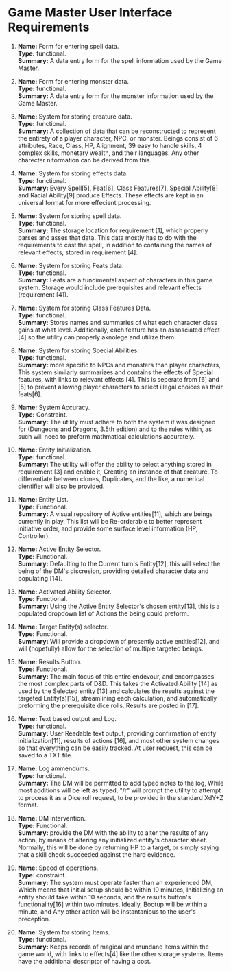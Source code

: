 # Game Master User Interface Requirements
1.  **Name:** Form for entering spell data.  
    **Type:** functional.  
    **Summary:** A data entry form for the spell information used by the Game Master.
   
2.  **Name:** Form for entering monster data.  
    **Type:** functional.    
    **Summary:** A data entry form for the monster information used by the Game Master.
   
3.  **Name:** System for storing creature data.  
    **Type:** functional.  
    **Summary:** A collection of data that can be reconstructed to represent the entirety of a player character, NPC, or monster. Beings consist of 6 attributes, Race, Class, HP, Alignment, 39 easy to handle skills, 4 complex skills, monetary wealth, and their languages. Any other charecter niformation can be derived from this.  

4.  **Name:** System for storing effects data.  
    **Type:** functional.  
    **Summary:** Every Spell[5], Feat[6], Class Features[7], Special Ability[8] and Racial Ability[9] produce Effects. These effects are kept in an universal format for more effecient processing.  

5.  **Name:** System for storing spell data.  
    **Type:** functional.  
    **Summary:** The storage location for requirement [1], which properly parses and asses that data. This data mostly has to do with the requirements to cast the spell, in addition to containing the names of relevant effects, stored in requirement [4].  
   
6.  **Name:** System for storing Feats data.  
    **Type:** functional.  
    **Summary:** Feats are a fundimental aspect of characters in this game system. Storage would include prerequisites and relevant effects (requirement [4]).  

7.  **Name:** System for storing Class Features Data.  
    **Type:** functional.  
    **Summary:** Stores names and summaries of what each character class gains at what level. Additionally, each feature has an assosciated effect [4] so the utility can properly aknolege and utilize them. 

9.  **Name:** System for storing Special Abilities.  
    **Type:** functional.  
    **Summary:** more specific to NPCs and monsters than player characters, This system similarly summarizes and contains the effects of Special features, with links to relevant effects [4]. This is seperate from [6] and [5] to prevent allowing player characters to select illegal choices as their feats[6].  

10. **Name:** System Accuracy.  
    **Type:** Constraint.  
    **Summary:** The utility must adhere to both the system it was designed for (Dungeons and Dragons, 3.5th edition) and to the rules within, as such will need to preform mathmatical calculations accurately.  

11. **Name:** Entity Initialization.  
    **Type:** functional.  
    **Summary:** The utility will offer the ability to select anything stored in requirement [3] and enable it, Creating an instance of that creature. To differentiate between clones, Duplicates, and the like, a numerical dientifier will also be provided.  

12. **Name:** Entity List.  
    **Type:** Functional.  
    **Summary:** A visual repository of Active entities[11], which are beings currently in play. This list will be Re-orderable to better represent initiative order, and provide some surface level information (HP, Controller).   

13. **Name:** Active Entity Selector.  
    **Type:** Functional.  
    **Summary:** Defaulting to the Current turn's Entity[12], this will select the being of the DM's discresion, providing detailed character data and populating [14].  
    
14. **Name:** Activated Ability Selector.  
    **Type:** Functional.  
    **Summary:** Using the Active Entity Selector's chosen entity[13], this is a populated dropdown list of Actions the being could preform.  
    
15. **Name:** Target Entity(s) selector.  
    **Type:** Functional.  
    **Summary:** Will provide a dropdown of presently active entities[12], and will (hopefully) allow for the selection of multiple targeted beings.  
    
16. **Name:** Results Button.  
    **Type:** Functional.  
    **Summary:** The main focus of this entire endevour, and encompasses the most complex parts of D&D. This takes the Activated Ability [14] as used by the Selected entity [13] and calculates the results against the targeted Entity(s)[15], streamlining each calculation, and automatically preforming the prerequisite dice rolls. Results are posted in [17].  

17. **Name:** Text based output and Log.  
    **Type:** functional.  
    **Summary:** User Readable text output, providing confirmation of entity initialization[11], results of actions [16], and most other system changes so that everything can be easily tracked. At user request, this can be saved to a TXT file.   
    
18. **Name:** Log ammendums.  
    **Type:** functional.  
    **Summary:** The DM will be permitted to add typed notes to the log, While most additions will be left as typed, "/r" will prompt the utility to attempt to process it as a Dice roll request, to be provided in the standard XdY+Z format.   

19. **Name:** DM intervention.  
    **Type:** Functional.  
    **Summary:** provide the DM with the ability to alter the results of any action, by means of altering any initialized entity's character sheet. Normally, this will be done by returning HP to a target, or simply saying that a skill check succeeded against the hard evidence.   

20. **Name:** Speed of operations.  
    **Type:** constraint.  
    **Summary:** The system must operate faster than an experienced DM, Which means that initial setup should be within 10 minutes, Initializing an entity should take within 10 seconds, and the results button's functionality[16] within two minutes. Ideally, Bootup will be within a minute, and Any other action will be instantanious to the user's preception.  
    
21. **Name:** System for storing Items.  
    **Type:** functional.  
    **Summary:** Keeps records of magical and mundane items within the game world, with links to effects[4] like the other storage systems. Items have the additional descriptor of having a cost.   
